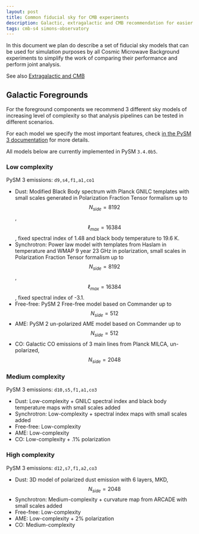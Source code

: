 ```yaml
---
layout: post
title: Common fiducial sky for CMB experiments
description: Galactic, extragalactic and CMB recommendation for easier comparison across instruments
tags: cmb-s4 simons-observatory
---
```


In this document we plan do describe a set of fiducial sky models that can be used for simulation purposes by all Cosmic Microwave Background experiments to simplify the work of comparing their performance and perform joint analysis.

See also [Extragalactic and CMB](./2022-11-21-common-fiducial-extragalactic-cmb.md)

## Galactic Foregrounds

For the foreground components we recommend 3 different sky models of increasing level of complexity so that analysis pipelines can be tested in different scenarios.

For each model we specify the most important features, check [in the PySM 3 documentation](https://pysm3.readthedocs.io/en/latest/models.html) for more details.

All models below are currently implemented in PySM `3.4.0b5`.

### Low complexity

PySM 3 emissions: `d9,s4,f1,a1,co1`

* Dust: Modified Black Body spectrum with Planck GNILC templates with small scales generated in Polarization Fraction Tensor formalism up to $$N_{side} =8192$$, $$\ell_{max}=16384$$, fixed spectral index of 1.48 and black body temperature to 19.6 K.
* Synchrotron: Power law model with templates from Haslam in temperature and WMAP 9 year 23 GHz in polarization, small scales in Polarization Fraction Tensor formalism up to $$N_{side} =8192$$, $$\ell_{max}=16384$$, fixed spectral index of -3.1.
* Free-free: PySM 2 Free-free model based on Commander up to $$N_{side}=512$$
* AME: PySM 2 un-polarized AME model based on Commander up to $$N_{side}=512$$
* CO: Galactic CO emissions of 3 main lines from Planck MILCA, un-polarized, $$N_{side}=2048$$

### Medium complexity

PySM 3 emissions: `d10,s5,f1,a1,co3`

* Dust: Low-complexity + GNILC spectral index and black body temperature maps with small scales added
* Synchrotron: Low-complexity + spectral index maps with small scales added
* Free-free: Low-complexity
* AME: Low-complexity
* CO: Low-complexity + .1% polarization

### High complexity

PySM 3 emissions: `d12,s7,f1,a2,co3`

* Dust: 3D model of polarized dust emission with 6 layers, MKD, $$N_{side}=2048$$
* Synchrotron: Medium-complexity + curvature map from ARCADE with small scales added
* Free-free: Low-complexity
* AME: Low-complexity + 2% polarization
* CO: Medium-complexity
